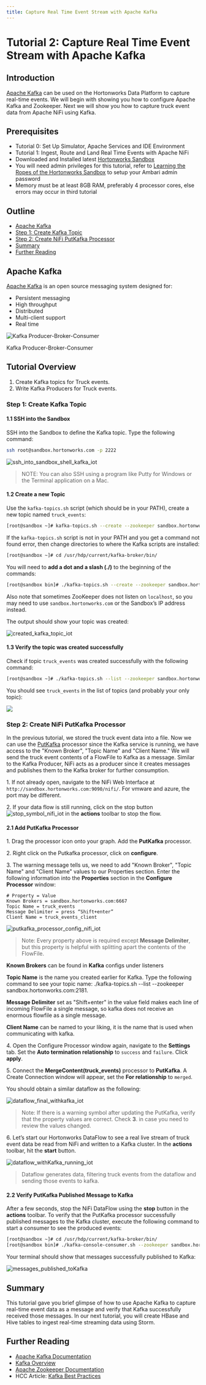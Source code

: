 ```yaml
---
title: Capture Real Time Event Stream with Apache Kafka
---
```


# Tutorial 2: Capture Real Time Event Stream with Apache Kafka

## Introduction

[Apache Kafka](http://kafka.apache.org/) can be used on the Hortonworks Data Platform to capture real-time events. We will begin with showing you how to configure Apache Kafka and Zookeeper. Next we will show you how to capture truck event data from Apache NiFi using Kafka.

## Prerequisites
-  Tutorial 0: Set Up Simulator, Apache Services and IDE Environment
-  Tutorial 1: Ingest, Route and Land Real Time Events with Apache NiFi
-  Downloaded and Installed latest [Hortonworks Sandbox](https://hortonworks.com/products/hortonworks-sandbox/#install)
-  You will need admin privileges for this tutorial, refer to [Learning the Ropes of the Hortonworks Sandbox](https://hortonworks.com/tutorial/learning-the-ropes-of-the-hortonworks-sandbox/) to setup your Ambari admin password
-  Memory must be at least 8GB RAM, preferably 4 processor cores, else errors may occur in third tutorial

## Outline

-   [Apache Kafka](#apache-kafka-tutorial1)
-   [Step 1: Create Kafka Topic](#define-kafka-topic-tutorial1)
-   [Step 2: Create NiFi PutKafka Processor](#create-nifi-putkafka-tutorial1)
-   [Summary](#summary-tutorial1)
-   [Further Reading](#further-reading-tutorial1)

## Apache Kafka <a id="apache-kafka-tutorial1"></a>

[Apache Kafka](http://kafka.apache.org/) is an open source messaging system designed for:

-   Persistent messaging
-   High throughput
-   Distributed
-   Multi-client support
-   Real time

![Kafka Producer-Broker-Consumer](assets/lab1-kafka/Kafka-Broker-Diagram.png)

Kafka Producer-Broker-Consumer

## Tutorial Overview

1.  Create Kafka topics for Truck events.
2.  Write Kafka Producers for Truck events.

### Step 1: Create Kafka Topic <a id="define-kafka-topic-tutorial1"></a>

#### 1.1 SSH into the Sandbox

SSH into the Sandbox to define the Kafka topic. Type the following command:

~~~bash
ssh root@sandbox.hortonworks.com -p 2222
~~~

![ssh_into_sandbox_shell_kafka_iot](assets/lab1-kafka/ssh_into_sandbox_shell_kafka_iot.png)

> NOTE: You can also SSH using a program like Putty for Windows or the Terminal application on a Mac.

#### 1.2 Create a new Topic

Use the `kafka-topics.sh` script (which should be in your PATH), create a new topic named `truck_events`:

~~~bash
[root@sandbox ~]# kafka-topics.sh --create --zookeeper sandbox.hortonworks.com:2181 --replication-factor 1 --partitions 2 --topic truck_events
~~~

If the `kafka-topics.sh` script is not in your PATH and you get a command not found error, then change directories to where the Kafka scripts are installed:

~~~bash
[root@sandbox ~]# cd /usr/hdp/current/kafka-broker/bin/
~~~

You will need to **add a dot and a slash (./)** to the beginning of the commands:

~~~bash
[root@sandbox bin]# ./kafka-topics.sh --create --zookeeper sandbox.hortonworks.com:2181 --replication-factor 1 --partitions 2 --topic truck_events
~~~

Also note that sometimes ZooKeeper does not listen on `localhost`, so you may need to use `sandbox.hortonworks.com` or the Sandbox’s IP address instead.

The output should show your topic was created:

![created_kafka_topic_iot](assets/lab1-kafka/created_kafka_topic_iot.png)

#### 1.3 Verify the topic was created successfully

Check if topic `truck_events` was created successfully with the following command:

~~~bash
[root@sandbox ~]# ./kafka-topics.sh --list --zookeeper sandbox.hortonworks.com:2181
~~~

You should see `truck_events` in the list of topics (and probably your only topic):

![](assets/lab1-kafka/verify_kafka_topic_created_iot.png)


### Step 2: Create NiFi PutKafka Processor <a id="create-nifi-putkafka-tutorial1"></a>

In the previous tutorial, we stored the truck event data into a file. Now we can use the [PutKafka](https://nifi.apache.org/docs/nifi-docs/components/org.apache.nifi.processors.kafka.PutKafka/index.html) processor since the Kafka service is running, we have access to the "Known Broker", "Topic Name" and "Client Name." We will send the truck event contents of a FlowFile to Kafka as a message. Similar to the Kafka Producer, NiFi acts as a producer since it creates messages and publishes them to the Kafka broker for further consumption.

1\. If not already open, navigate to the NiFi Web Interface at `http://sandbox.hortonworks.com:9090/nifi/`. For vmware and azure, the port may be different.

2\. If your data flow is still running, click on the stop button ![stop_symbol_nifi_iot](assets/lab0-nifi/stop_symbol_nifi_iot.png) in the **actions** toolbar to stop the flow.

#### 2.1 Add PutKafka Processor

1\. Drag the processor icon onto your graph. Add the **PutKafka** processor.

2\. Right click on the Putkafka processor, click on **configure**.

3\. The warning message tells us, we need to add "Known Broker", "Topic Name" and "Client Name" values to our Properties section. Enter the following information into the **Properties** section in the **Configure Processor** window:

~~~
# Property = Value
Known Brokers = sandbox.hortonworks.com:6667
Topic Name = truck_events
Message Delimiter = press “Shift+enter”
Client Name = truck_events_client
~~~

![putkafka_processor_config_nifi_iot](assets/lab1-kafka/putkafka_processor_config_nifi_iot.png)

> Note: Every property above is required except **Message Delimiter**, but this property is helpful with splitting apart the contents of the FlowFile.

**Known Brokers** can be found in **Kafka** configs under listeners

**Topic Name** is the name you created earlier for Kafka. Type the following command to see your topic name: ./kafka-topics.sh --list --zookeeper sandbox.hortonworks.com:2181.

**Message Delimiter** set as "Shift+enter" in the value field makes each line of incoming FlowFile a single message, so kafka does not receive an enormous flowfile as a single message.

**Client Name** can be named to your liking, it is the name that is used when communicating with kafka.

4\. Open the Configure Processor window again, navigate to the **Settings** tab. Set the **Auto termination relationship** to `success` and `failure`. Click **apply**.

5\. Connect the **MergeContent(truck_events)** processor to **PutKafka**. A Create Connection window will appear, set the **For relationship** to `merged`.

You should obtain a similar dataflow as the following:

![dataflow_final_withkafka_iot](assets/lab1-kafka/dataflow_final_withkafka_iot.png)

> Note: If there is a warning symbol after updating the PutKafka, verify that the property values are correct. Check **3**. in case you need to review the values changed.

6\. Let’s start our Hortonworks DataFlow to see a real live stream of truck event data be read from NiFi and written to a Kafka cluster. In the **actions** toolbar, hit the **start** button.

![dataflow_withKafka_running_iot](assets/lab1-kafka/dataflow_withKafka_running_iot.png)

> Dataflow generates data, filtering truck events from the dataflow and sending those events to kafka.

#### 2.2 Verify PutKafka Published Message to Kafka

After a few seconds, stop the NiFi DataFlow using the **stop** button in the **actions** toolbar.
To verify that the PutKafka processor successfully published messages to the Kafka cluster, execute the following command to start a consumer to see the produced events:

~~~bash
[root@sandbox ~]# cd /usr/hdp/current/kafka-broker/bin/
[root@sandbox bin]# ./kafka-console-consumer.sh --zookeeper sandbox.hortonworks.com:2181 --topic truck_events --from-beginning
~~~

Your terminal should show that messages successfully published to Kafka:

![messages_published_toKafka](assets/lab1-kafka/messages_published_toKafka.png)

## Summary <a id="summary-tutorial1"></a>

This tutorial gave you brief glimpse of how to use Apache Kafka to capture real-time event data as a message and verify that Kafka successfully received those messages. In our next tutorial, you will create HBase and Hive tables to ingest real-time streaming data using Storm.

## Further Reading <a id="further-reading-tutorial1"></a>
- [Apache Kafka Documentation](http://kafka.apache.org/)
- [Kafka Overview](https://hortonworks.com/hadoop/kafka/)
- [Apache Zookeeper Documentation](https://zookeeper.apache.org/)
- HCC Article: [Kafka Best Practices](https://community.hortonworks.com/content/kbentry/49789/kafka-best-practices.html)
